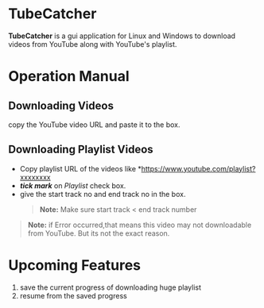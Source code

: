 # TubeCatcher

**TubeCatcher**  is a gui application for Linux and Windows to download videos from YouTube along with YouTube's playlist.
# Operation Manual

## Downloading Videos
copy the YouTube video URL and paste it to the box.

## Downloading Playlist Videos

 - Copy playlist URL of the videos like
   *https://www.youtube.com/playlist?xxxxxxxx
 - ***tick mark*** on  *Playlist* check box.
 - give the start track no and end track no in the box.
	 > **Note:** Make sure start track < end track number

> **Note:** if Error occurred,that means this video may not downloadable from YouTube. But its not the exact reason.

# Upcoming Features

 1. save the current progress of downloading huge playlist
 2. resume from the saved progress
 
